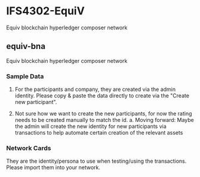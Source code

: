 # IFS4302-EquiV
Equiv blockchain hyperledger composer network

## equiv-bna
Equiv blockchain hyperledger composer network

### Sample Data
1. For the participants and company, they are created via the admin identity. Please copy & paste the data directly to create via the "Create new participant".

2. Not sure how we want to create the new participants, for now the rating needs to be created manually to match the id.
  a. Moving forward: Maybe the admin will create the new identity for new participants via transactions to help automate certain creation of the relevant assets 

### Network Cards
They are the identity/persona to use when testing/using the transactions. Please import them into your network.
